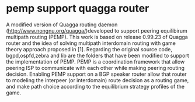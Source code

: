 # pemp support quagga router 
  A modified version of Quagga routing daemon (http://www.nongnu.org/quagga/)developed to support peering equilibirum multipath routing (PEMP). This work is based on release 0.99.23 of Quagga router and the idea of solving multipath interdomain routing with game theory approach proposed in [1]. Regarding the original source code, bgpd,ospfd,zebra and lib are the folders that have been modified to support the implementation of PEMP. PEMP is a coordination framework that allow peering ISP to communicate with each other while making peering routing decision. Enabling PEMP support on a BGP speaker router allow that router to modeling the interpeer (or interdomain) route decision as a routing game, and make path choice according to the equilibrium strategy profiles of the game.  

